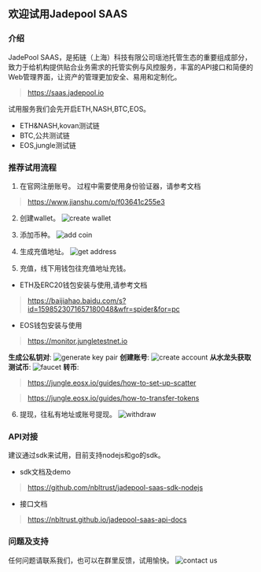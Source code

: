 ## 欢迎试用Jadepool SAAS

### 介绍
JadePool SAAS，是拓链（上海）科技有限公司瑶池托管生态的重要组成部分，致力于给机构提供贴合业务需求的托管实例与风控服务，丰富的API接口和简便的Web管理界面，让资产的管理更加安全、易用和定制化。

> https://saas.jadepool.io

试用服务我们会先开启ETH,NASH,BTC,EOS。
- ETH&NASH,kovan测试链
- BTC,公共测试链
- EOS,jungle测试链

### 推荐试用流程

1. 在官网注册账号。
过程中需要使用身份验证器，请参考文档
> https://www.jianshu.com/p/f03641c255e3

2. 创建wallet。
![create wallet](https://ws1.sinaimg.cn/large/006tNc79gy1g40iulo0hrj31400sgjs9.jpg)

3. 添加币种。
![add coin](https://ws1.sinaimg.cn/large/006tNc79gy1g40j1suxd2j31400sgdh1.jpg)

4. 生成充值地址。
![get address](https://ws1.sinaimg.cn/large/006tNc79gy1g40j5e7zhkj31400sgwf7.jpg)

5. 充值，线下用钱包往充值地址充钱。
- ETH及ERC20钱包安装与使用,请参考文档
> https://baijiahao.baidu.com/s?id=1598523071657180048&wfr=spider&for=pc
- EOS钱包安装与使用
> https://monitor.jungletestnet.io

**生成公私钥对**:
![generate key pair](https://ws3.sinaimg.cn/large/006tNc79gy1g40jgbqw2lj31h40sqdy6.jpg)
**创建账号**:
![create account](https://ws2.sinaimg.cn/large/006tNc79gy1g40jhaa4zjj31h60stwvl.jpg)
**从水龙头获取测试币**:
![faucet](https://ws1.sinaimg.cn/large/006tNc79gy1g40jloqpbej31hc0u01ae.jpg)
**转币**:
> https://jungle.eosx.io/guides/how-to-set-up-scatter

> https://jungle.eosx.io/guides/how-to-transfer-tokens

6. 提现，往私有地址或账号提现。
![withdraw](https://ws4.sinaimg.cn/large/006tNc79gy1g40jv7h8phj31400sg74x.jpg)

### API对接
建议通过sdk来试用，目前支持nodejs和go的sdk。
- sdk文档及demo
> https://github.com/nbltrust/jadepool-saas-sdk-nodejs
- 接口文档
> https://nbltrust.github.io/jadepool-saas-api-docs

### 问题及支持

任何问题请联系我们，也可以在群里反馈，试用愉快。
![contact us](https://ws4.sinaimg.cn/large/006tNc79gy1g40nfp311ij30iq0ibdgy.jpg)
